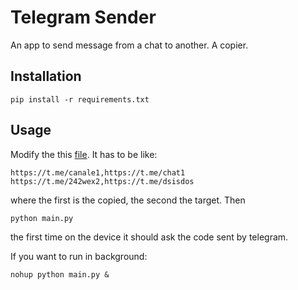 # Telegram Sender

An app to send message from a chat to another. A copier.

## Installation
```shell
pip install -r requirements.txt
```

## Usage 

Modify the this [file](connections.csv).
It has to be like:
```text
https://t.me/canale1,https://t.me/chat1
https://t.me/242wex2,https://t.me/dsisdos
```

where the first is the copied, the second the target. Then
```shell
python main.py
```

the first time on the device it should ask the code sent by telegram.

If you want to run in background:
```shell
nohup python main.py &
```